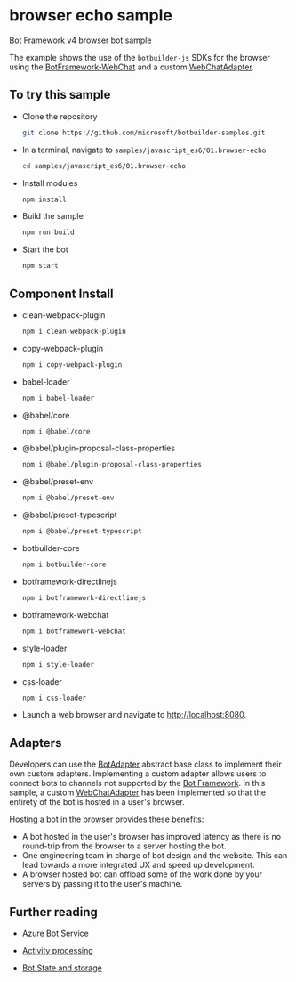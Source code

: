 # browser echo sample

Bot Framework v4 browser bot sample

The example shows the use of the `botbuilder-js` SDKs for the browser using the [BotFramework-WebChat](https://github.com/Microsoft/BotFramework-WebChat) and a custom [WebChatAdapter][1].

## To try this sample

- Clone the repository

    ```bash
    git clone https://github.com/microsoft/botbuilder-samples.git
    ```

- In a terminal, navigate to `samples/javascript_es6/01.browser-echo`

    ```bash
    cd samples/javascript_es6/01.browser-echo
    ```

- Install modules

    ```bash
    npm install
    ```

- Build the sample

    ```bash
    npm run build
    ```

- Start the bot

    ```bash
    npm start
    ```
    
## Component Install
    
- clean-webpack-plugin
    ```bash
    npm i clean-webpack-plugin
    ```
- copy-webpack-plugin
    ```bash
    npm i copy-webpack-plugin
    ```
- babel-loader
    ```bash
    npm i babel-loader
    ```
- @babel/core
    ```bash
    npm i @babel/core
    ```
- @babel/plugin-proposal-class-properties
    ```bash
    npm i @babel/plugin-proposal-class-properties
    ```

- @babel/preset-env
    ```bash
    npm i @babel/preset-env
    ```

- @babel/preset-typescript
    ```bash
    npm i @babel/preset-typescript
    ```

- botbuilder-core
    ```bash
    npm i botbuilder-core
    ```

- botframework-directlinejs
    ```bash
    npm i botframework-directlinejs
    ```

- botframework-webchat
    ```bash
    npm i botframework-webchat
    ```

- style-loader
    ```bash
    npm i style-loader
    ```

- css-loader
    ```bash
    npm i css-loader
    ```

- Launch a web browser and navigate to [http://localhost:8080](http://localhost:8080).

## Adapters

Developers can use the [BotAdapter](https://docs.microsoft.com/en-us/javascript/api/botbuilder-core/botadapter) abstract base class to implement their own custom adapters.
Implementing a custom adapter allows users to connect bots to channels not supported by the [Bot Framework](https://docs.microsoft.com/en-us/azure/bot-service/bot-service-manage-channels?view=azure-bot-service-4.0).
In this sample, a custom [WebChatAdapter][1] has been implemented so that the entirety of the bot is hosted in a user's browser.

Hosting a bot in the browser provides these benefits:

- A bot hosted in the user's browser has improved latency as there is no round-trip from the browser to a server hosting the bot.
- One engineering team in charge of bot design and the website. This can lead towards a more integrated UX and speed up development.
- A browser hosted bot can offload some of the work done by your servers by passing it to the user's machine.

## Further reading

- [Azure Bot Service](https://docs.microsoft.com/en-us/azure/bot-service/bot-service-overview-introduction?view=azure-bot-service-4.0)
- [Activity processing](https://docs.microsoft.com/en-us/azure/bot-service/bot-builder-concept-activity-processing?view=azure-bot-service-4.0)
- [Bot State and storage](https://docs.microsoft.com/en-us/azure/bot-service/bot-builder-storage-concept?view=azure-bot-service-4.0)

  [1]: ./src/webChatAdapter.ts
